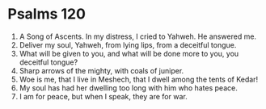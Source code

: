 ﻿
# Psalms 120
1. A Song of Ascents. In my distress, I cried to Yahweh. He answered me. 
2. Deliver my soul, Yahweh, from lying lips, from a deceitful tongue. 
3. What will be given to you, and what will be done more to you, you deceitful tongue? 
4. Sharp arrows of the mighty, with coals of juniper. 
5. Woe is me, that I live in Meshech, that I dwell among the tents of Kedar! 
6. My soul has had her dwelling too long with him who hates peace. 
7. I am for peace, but when I speak, they are for war. 
